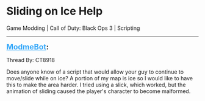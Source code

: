 # Sliding on Ice Help
Game Modding | Call of Duty: Black Ops 3 | Scripting

---
<strong style="font-size: 1.4em;"><span style="text-decoration: underline;text-decoration-color: #34a7f9;"><span style="color:#34a7f9;">ModmeBot</span></span>:</strong>

<p>Thread By: CT8918<br /><p style="text-align:left;">Does anyone know of a script that would allow your guy to continue to move/slide while on ice? A portion of my map is ice so I would like to have this to make the area harder. I tried using a slick, which worked, but the animation of sliding caused the player&#39;s character to become malformed. </p></p>
